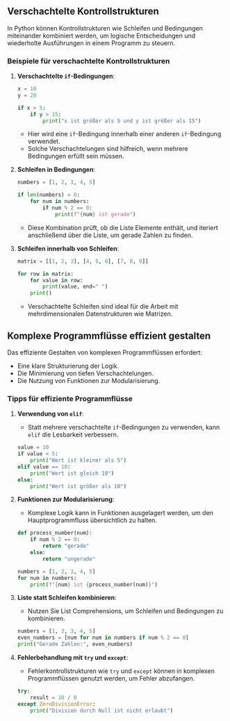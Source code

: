 ## Verschachtelte Kontrollstrukturen

In Python können Kontrollstrukturen wie Schleifen und Bedingungen miteinander kombiniert werden, um logische Entscheidungen und wiederholte Ausführungen in einem Programm zu steuern.

### Beispiele für verschachtelte Kontrollstrukturen

1. **Verschachtelte `if`-Bedingungen**:
   ```python
   x = 10
   y = 20

   if x > 5:
       if y > 15:
           print("x ist größer als 5 und y ist größer als 15")
   ```

   - Hier wird eine `if`-Bedingung innerhalb einer anderen `if`-Bedingung verwendet.
   - Solche Verschachtelungen sind hilfreich, wenn mehrere Bedingungen erfüllt sein müssen.

2. **Schleifen in Bedingungen**:
   ```python
   numbers = [1, 2, 3, 4, 5]

   if len(numbers) > 0:
       for num in numbers:
           if num % 2 == 0:
               print(f"{num} ist gerade")
   ```

   - Diese Kombination prüft, ob die Liste Elemente enthält, und iteriert anschließend über die Liste, um gerade Zahlen zu finden.

3. **Schleifen innerhalb von Schleifen**:
   ```python
   matrix = [[1, 2, 3], [4, 5, 6], [7, 8, 9]]

   for row in matrix:
       for value in row:
           print(value, end=" ")
       print()
   ```

   - Verschachtelte Schleifen sind ideal für die Arbeit mit mehrdimensionalen Datenstrukturen wie Matrizen.

## Komplexe Programmflüsse effizient gestalten

Das effiziente Gestalten von komplexen Programmflüssen erfordert:
- Eine klare Strukturierung der Logik.
- Die Minimierung von tiefen Verschachtelungen.
- Die Nutzung von Funktionen zur Modularisierung.

### Tipps für effiziente Programmflüsse

1. **Verwendung von `elif`**:
   - Statt mehrere verschachtelte `if`-Bedingungen zu verwenden, kann `elif` die Lesbarkeit verbessern.
   ```python
   value = 10
   if value < 5:
       print("Wert ist kleiner als 5")
   elif value == 10:
       print("Wert ist gleich 10")
   else:
       print("Wert ist größer als 10")
   ```

2. **Funktionen zur Modularisierung**:
   - Komplexe Logik kann in Funktionen ausgelagert werden, um den Hauptprogrammfluss übersichtlich zu halten.
   ```python
   def process_number(num):
       if num % 2 == 0:
           return "gerade"
       else:
           return "ungerade"

   numbers = [1, 2, 3, 4, 5]
   for num in numbers:
       print(f"{num} ist {process_number(num)}")
   ```

3. **Liste statt Schleifen kombinieren**:
   - Nutzen Sie List Comprehensions, um Schleifen und Bedingungen zu kombinieren.
   ```python
   numbers = [1, 2, 3, 4, 5]
   even_numbers = [num for num in numbers if num % 2 == 0]
   print("Gerade Zahlen:", even_numbers)
   ```

4. **Fehlerbehandlung mit `try` und `except`**:
   - Fehlerkontrollstrukturen wie `try` und `except` können in komplexen Programmflüssen genutzt werden, um Fehler abzufangen.
   ```python
   try:
       result = 10 / 0
   except ZeroDivisionError:
       print("Division durch Null ist nicht erlaubt")
   ```